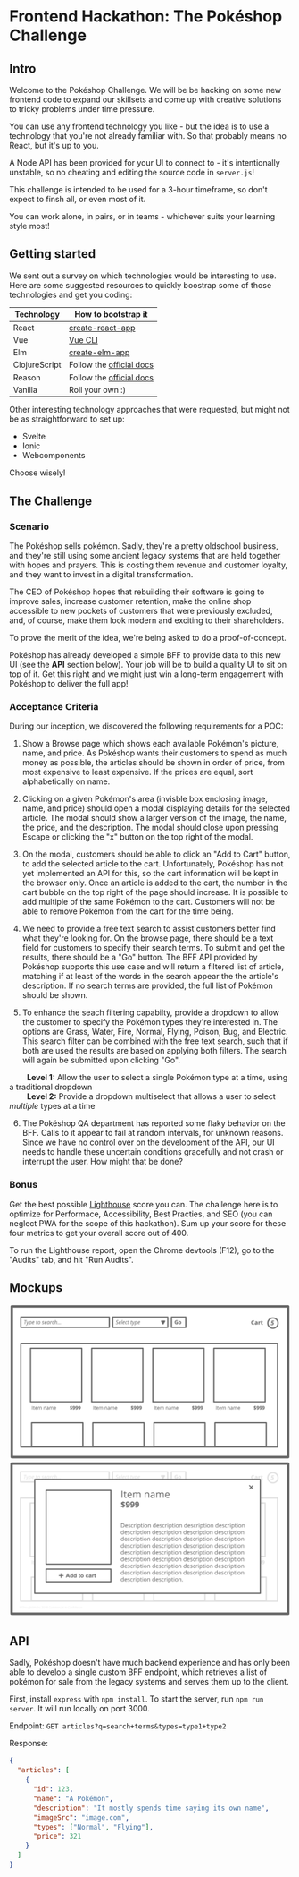 # Frontend Hackathon: The Pokéshop Challenge

## Intro

Welcome to the Pokéshop Challenge. We will be be hacking on some new frontend code to expand our skillsets and come up with creative solutions to tricky problems under time pressure.

You can use any frontend technology you like - but the idea is to use a technology that you're not already familiar with. So that probably means no React, but it's up to you.

A Node API has been provided for your UI to connect to - it's intentionally unstable, so no cheating and editing the source code in `server.js`!

This challenge is intended to be used for a 3-hour timeframe, so don't expect to finsh all, or even most of it.

You can work alone, in pairs, or in teams - whichever suits your learning style most!

## Getting started

We sent out a survey on which technologies would be interesting to use. Here are some suggested resources to quickly boostrap some of those technologies and get you coding:

| Technology    | How to bootstrap it                                                         |
| ------------- | --------------------------------------------------------------------------- |
| React         | [create-react-app ](https://github.com/facebook/create-react-app)           |
| Vue           | [Vue CLI](https://cli.vuejs.org/guide/creating-a-project.html)              |
| Elm           | [create-elm-app ](https://github.com/halfzebra/create-elm-app)              |
| ClojureScript | Follow the [official docs](https://clojurescript.org/guides/quick-start)    |
| Reason        | Follow the [official docs](https://reasonml.github.io/docs/en/installation) |
| Vanilla       | Roll your own :)                                                            |

Other interesting technology approaches that were requested, but might not be as straightforward to set up:

- Svelte
- Ionic
- Webcomponents

Choose wisely!

## The Challenge

### Scenario

The Pokéshop sells pokémon. Sadly, they're a pretty oldschool business, and they're still using some ancient legacy systems that are held together with hopes and prayers. This is costing them revenue and customer loyalty, and they want to invest in a digital transformation.

The CEO of Pokéshop hopes that rebuilding their software is going to improve sales, increase customer retention, make the online shop accessible to new pockets of customers that were previously excluded, and, of course, make them look modern and exciting to their shareholders.

To prove the merit of the idea, we're being asked to do a proof-of-concept.

Pokéshop has already developed a simple BFF to provide data to this new UI (see the **API** section below). Your job will be to build a quality UI to sit on top of it. Get this right and we might just win a long-term engagement with Pokéshop to deliver the full app!

### Acceptance Criteria

During our inception, we discovered the following requirements for a POC:

1. Show a Browse page which shows each available Pokémon's picture, name, and price. As Pokéshop wants their customers to spend as much money as possible, the articles should be shown in order of price, from most expensive to least expensive. If the prices are equal, sort alphabetically on name.

2. Clicking on a given Pokémon's area (invisble box enclosing image, name, and price) should open a modal displaying details for the selected article. The modal should show a larger version of the image, the name, the price, and the description. The modal should close upon pressing Escape or clicking the "x" button on the top right of the modal.

3. On the modal, customers should be able to click an "Add to Cart" button, to add the selected article to the cart. Unfortunately, Pokéshop has not yet implemented an API for this, so the cart information will be kept in the browser only. Once an article is added to the cart, the number in the cart bubble on the top right of the page should increase. It is possible to add multiple of the same Pokémon to the cart. Customers will not be able to remove Pokémon from the cart for the time being.

4. We need to provide a free text search to assist customers better find what they're looking for. On the browse page, there should be a text field for customers to specify their search terms. To submit and get the results, there should be a "Go" button. The BFF API provided by Pokéshop supports this use case and will return a filtered list of article, matching if at least of the words in the search appear the the article's description. If no search terms are provided, the full list of Pokémon should be shown.

5. To enhance the seach filtering capabilty, provide a dropdown to allow the customer to specify the Pokémon types they're interested in. The options are Grass, Water, Fire, Normal, Flying, Poison, Bug, and Electric. This search filter can be combined with the free text search, such that if both are used the results are based on applying both filters. The search will again be submitted upon clicking "Go".

&nbsp;&nbsp;&nbsp;&nbsp;&nbsp;&nbsp;&nbsp; **Level 1:** Allow the user to select a single Pokémon type at a time, using a traditional dropdown<br/>
&nbsp;&nbsp;&nbsp;&nbsp;&nbsp;&nbsp;&nbsp; **Level 2:** Provide a dropdown multiselect that allows a user to select _multiple_ types at a time

6. The Pokéshop QA department has reported some flaky behavior on the BFF. Calls to it appear to fail at random intervals, for unknown reasons. Since we have no control over on the development of the API, our UI needs to handle these uncertain conditions gracefully and not crash or interrupt the user. How might that be done?

### Bonus

Get the best possible [Lighthouse](https://developers.google.com/web/tools/lighthouse/) score you can. The challenge here is to optimize for Performace, Accessibility, Best Practies, and SEO (you can neglect PWA for the scope of this hackathon). Sum up your score for these four metrics to get your overall score out of 400.

To run the Lighthouse report, open the Chrome devtools (F12), go to the "Audits" tab, and hit "Run Audits".

## Mockups

![Browse articles](mockups/browse.png)
![Modal open for slected article](mockups/modal_open.png)

## API

Sadly, Pokéshop doesn't have much backend experience and has only been able to develop a single custom BFF endpoint, which retrieves a list of pokémon for sale from the legacy systems and serves them up to the client.

First, install `express` with `npm install`. To start the server, run `npm run server`. It will run locally on port 3000.

Endpoint: `GET articles?q=search+terms&types=type1+type2`

Response:

```json
{
  "articles": [
    {
      "id": 123,
      "name": "A Pokémon",
      "description": "It mostly spends time saying its own name",
      "imageSrc": "image.com",
      "types": ["Normal", "Flying"],
      "price": 321
    }
  ]
}
```
